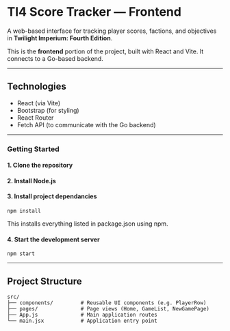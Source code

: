 # TI4 Score Tracker — Frontend

A web-based interface for tracking player scores, factions, and objectives in **Twilight Imperium: Fourth Edition**.

This is the **frontend** portion of the project, built with React and Vite. It connects to a Go-based backend.

---

## Technologies

- React (via Vite)
- Bootstrap (for styling)
- React Router
- Fetch API (to communicate with the Go backend)

---

### Getting Started

#### 1. Clone the repository
#### 2. Install Node.js
#### 3. Install project dependancies
```
npm install
```
This installs everything listed in package.json using npm.
#### 4. Start the development server
```
npm start
```

---
## Project Structure
```
src/
├── components/         # Reusable UI components (e.g. PlayerRow)
├── pages/              # Page views (Home, GameList, NewGamePage)
├── App.js              # Main application routes
└── main.jsx            # Application entry point
```

